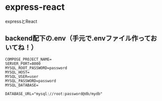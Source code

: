 # express-react
expressとReact

## backend配下の.env（手元で.envファイル作っておいてね！）

```
COMPOSE_PROJECT_NAME=
SERVER_PORT=8000
MYSQL_ROOT_PASSWORD=password
MYSQL_HOST=
MYSQL_USER=user
MYSQL_PASSWORD=password
MYSQL_DATABASE=

DATABASE_URL="mysql://root:password@db/mydb"
```

